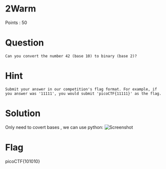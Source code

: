 # 2Warm

Points : 50

# Question
```Can you convert the number 42 (base 10) to binary (base 2)? ```

# Hint 
```Submit your answer in our competition's flag format. For example, if you answer was '11111', you would submit 'picoCTF{11111}' as the flag.```

# Solution
Only need to covert bases , we can use python:
![Screenshot](solution.png)

# Flag
picoCTF{101010}
